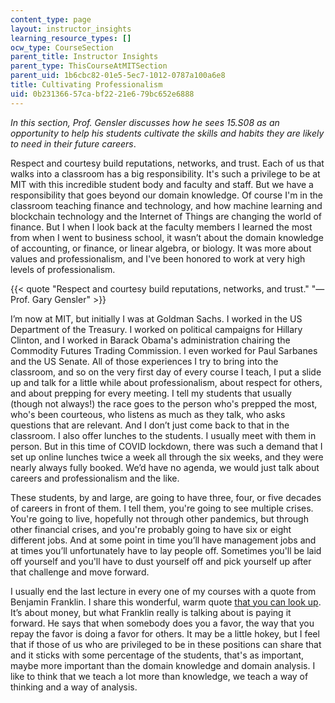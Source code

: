 ```yaml
---
content_type: page
layout: instructor_insights
learning_resource_types: []
ocw_type: CourseSection
parent_title: Instructor Insights
parent_type: ThisCourseAtMITSection
parent_uid: 1b6cbc82-01e5-5ec7-1012-0787a100a6e8
title: Cultivating Professionalism
uid: 0b231366-57ca-bf22-21e6-79bc652e6888
---
```


_In this section, Prof. Gensler discusses how he sees 15.S08 as an opportunity to help his students cultivate the skills and habits they are likely to need in their future careers_.

Respect and courtesy build reputations, networks, and trust. Each of us that walks into a classroom has a big responsibility. It's such a privilege to be at MIT with this incredible student body and faculty and staff. But we have a responsibility that goes beyond our domain knowledge. Of course I'm in the classroom teaching finance and technology, and how machine learning and blockchain technology and the Internet of Things are changing the world of finance. But I when I look back at the faculty members I learned the most from when I went to business school, it wasn’t about the domain knowledge of accounting, or finance, or linear algebra, or biology. It was more about values and professionalism, and I've been honored to work at very high levels of professionalism.

{{< quote "Respect and courtesy build reputations, networks, and trust." "— Prof. Gary Gensler" >}}

I’m now at MIT, but initially I was at Goldman Sachs. I worked in the US Department of the Treasury. I worked on political campaigns for Hillary Clinton, and I worked in Barack Obama's administration chairing the Commodity Futures Trading Commission. I even worked for Paul Sarbanes and the US Senate. All of those experiences I try to bring into the classroom, and so on the very first day of every course I teach, I put a slide up and talk for a little while about professionalism, about respect for others, and about prepping for every meeting. I tell my students that usually (though not always!) the race goes to the person who's prepped the most, who's been courteous, who listens as much as they talk, who asks questions that are relevant. And I don’t just come back to that in the classroom. I also offer lunches to the students. I usually meet with them in person. But in this time of COVID lockdown, there was such a demand that I set up online lunches twice a week all through the six weeks, and they were nearly always fully booked. We’d have no agenda, we would just talk about careers and professionalism and the like.

These students, by and large, are going to have three, four, or five decades of careers in front of them. I tell them, you're going to see multiple crises. You're going to live, hopefully not through other pandemics, but through other financial crises, and you're probably going to have six or eight different jobs. And at some point in time you’ll have management jobs and at times you’ll unfortunately have to lay people off. Sometimes you'll be laid off yourself and you'll have to dust yourself off and pick yourself up after that challenge and move forward.

I usually end the last lecture in every one of my courses with a quote from Benjamin Franklin. I share this wonderful, warm quote [that you can look up](https://books.google.com/books?id=1XFXAAAAYAAJ&pg=PA241#v=onepage&q&f=false). It’s about money, but what Franklin really is talking about is paying it forward. He says that when somebody does you a favor, the way that you repay the favor is doing a favor for others. It may be a little hokey, but I feel that if those of us who are privileged to be in these positions can share that and it sticks with some percentage of the students, that's as important, maybe more important than the domain knowledge and domain analysis. I like to think that we teach a lot more than knowledge, we teach a way of thinking and a way of analysis.